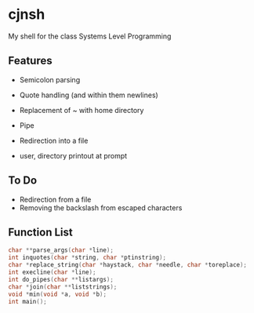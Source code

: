 # cjnsh
My shell for the class Systems Level Programming

## Features
- Semicolon parsing
- Quote handling (and within them newlines)
- Replacement of ~ with home directory 
- Pipe
- Redirection into a file

- user, directory printout at prompt

## To Do
- Redirection from a file
- Removing the backslash from escaped characters

## Function List

```c
char **parse_args(char *line);
int inquotes(char *string, char *ptinstring);
char *replace_string(char *haystack, char *needle, char *toreplace);
int execline(char *line);
int do_pipes(char **listargs);
char *join(char **liststrings);
void *min(void *a, void *b);
int main();
```
